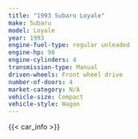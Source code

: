 ```yaml
---
title: "1993 Subaru Loyale"
make: Subaru
model: Loyale
year: 1993
engine-fuel-type: regular unleaded
engine-hp: 90
engine-cylinders: 4
transmission-type: Manual
driven-wheels: Front wheel drive
number-of-doors: 4
market-category: N/A
vehicle-size: Compact
vehicle-style: Wagon
---
```


{{< car_info >}}
